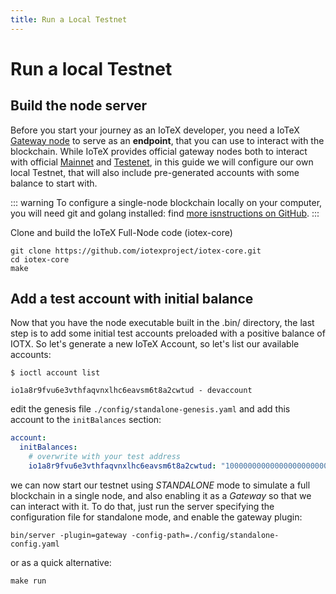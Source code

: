 ```yaml
---
title: Run a Local Testnet
---
```


# Run a local Testnet

## Build the node server

Before you start your journey as an IoTeX developer, you need a IoTeX [Gateway node](/introduction/node-concept) to serve as an **endpoint**, that you can use to interact with the blockchain. While IoTeX provides official gateway nodes both to interact with official [Mainnet]() and [Testenet](), in this guide we will configure our own local Testnet, that will also include pre-generated accounts with some balance to start with.

::: warning
To configure a single-node blockchain locally on your computer, you will need git and golang installed: find [more isnstructions on GitHub](https://github.com/iotexproject/iotex-core#iotex-core).
:::

Clone and build the IoTeX Full-Node code (iotex-core)

```
git clone https://github.com/iotexproject/iotex-core.git
cd iotex-core
make
```

## Add a test account with initial balance

Now that you have the node executable built in the .bin/ directory, the last step is to add some initial test accounts preloaded with a positive balance of IOTX. So let's generate a new IoTeX Account, so let's list our available accounts:

```
$ ioctl account list

io1a8r9fvu6e3vthfaqvnxlhc6eavsm6t8a2cwtud - devaccount
```

edit the genesis file `./config/standalone-genesis.yaml` and add this account to the `initBalances` section:

```yaml
account:
  initBalances:
    # overwrite with your test address
    io1a8r9fvu6e3vthfaqvnxlhc6eavsm6t8a2cwtud: "100000000000000000000000000000000000"
```

we can now start our testnet using _STANDALONE_ mode to simulate a full blockchain in a single node, and also enabling it as a _Gateway_ so that we can interact with it. To do that, just run the server specifying the configuration file for standalone mode, and enable the gateway plugin:

```
bin/server -plugin=gateway -config-path=./config/standalone-config.yaml
```

or as a quick alternative:

```
make run
```
